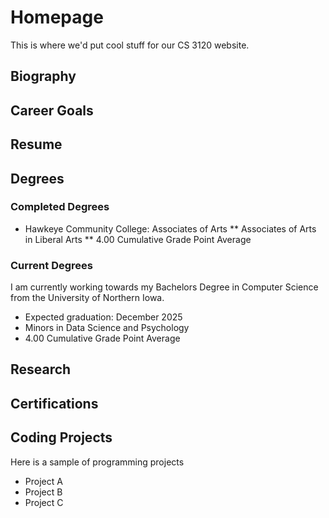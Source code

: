 # Homepage
This is where we'd put cool stuff for our CS 3120 website. 

## Biography


## Career Goals

## Resume 

## Degrees
### Completed Degrees
* Hawkeye Community College: Associates of Arts
  ** Associates of Arts in Liberal Arts
  ** 4.00 Cumulative Grade Point Average

### Current Degrees
I am currently working towards my Bachelors Degree in Computer Science from the University of Northern Iowa.
* Expected graduation: December 2025
* Minors in Data Science and Psychology
* 4.00 Cumulative Grade Point Average

## Research

## Certifications 

## Coding Projects
Here is a sample of programming projects 
* Project A
* Project B
* Project C
